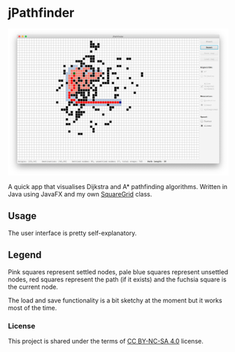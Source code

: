 # jPathfinder

<img src="jPathfinder.png" />

A quick app that visualises Dijkstra and A* pathfinding algorithms. Written in Java using JavaFX and my own [SquareGrid](https://github.com/SpinningVinyl/SquareGrid) class.

## Usage

The user interface is pretty self-explanatory.

## Legend

Pink squares represent settled nodes, pale blue squares represent unsettled nodes, red squares represent the path (if it exists) and the fuchsia square is the current node.

The load and save functionality is a bit sketchy at the moment but it works most of the time.

### License

This project is shared under the terms of [CC BY-NC-SA 4.0](https://creativecommons.org/licenses/by-nc-sa/4.0/) license.
